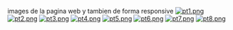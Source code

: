 images de la pagina web y tambien de forma responsive
[![pt1.png](https://i.postimg.cc/tRLBf8xK/pt1.png)](https://postimg.cc/V5W90G4g)
[![pt2.png](https://i.postimg.cc/Fs3TQGb7/pt2.png)](https://postimg.cc/8jkRRR0S)
[![pt3.png](https://i.postimg.cc/9MDBgBFX/pt3.png)](https://postimg.cc/62NRynvF)
[![pt4.png](https://i.postimg.cc/jSTZqNvv/pt4.png)](https://postimg.cc/xcsKtXwb)
[![pt5.png](https://i.postimg.cc/W3xwBJhG/pt5.png)](https://postimg.cc/vgLn9T7T)
[![pt6.png](https://i.postimg.cc/9QB1DMn2/pt6.png)](https://postimg.cc/21VnJzY9)
[![pt7.png](https://i.postimg.cc/pdXCzHwF/pt7.png)](https://postimg.cc/dhpGczts)
[![pt8.png](https://i.postimg.cc/zftjkQNP/pt8.png)](https://postimg.cc/mc9CL8tQ)

